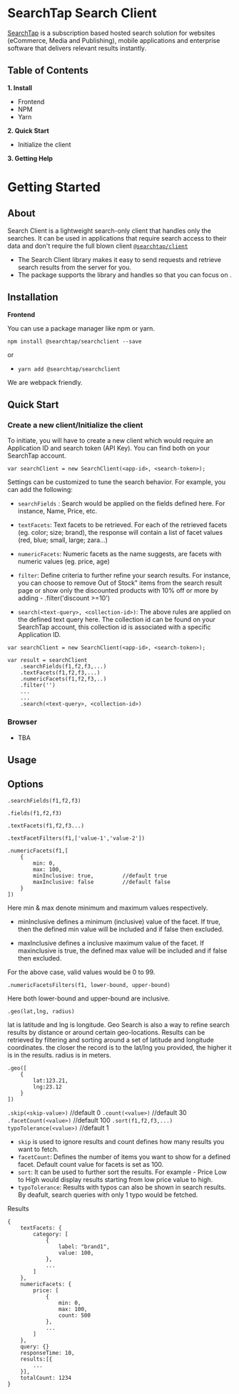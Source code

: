 # SearchTap Search Client

[SearchTap](https://www.searchtap.io/) is a subscription based hosted search solution for websites (eCommerce, Media and Publishing), mobile applications and enterprise software that delivers relevant results instantly.

## Table of Contents

**1. Install**

- Frontend
- NPM
- Yarn

**2. Quick Start**

- Initialize the client

**3. Getting Help**

# Getting Started

## About

Search Client is a lightweight search-only client that handles only the searches. It can be used in applications that require search access to their data and don't require the full blown client [`@searchtap/client`]()

- The Search Client library makes it easy to send requests and retrieve search results from the server for you.
- The package supports the library and handles     so that you can focus on .

## Installation

**Frontend**

You can use a package manager like npm or yarn.

`npm install @searchtap/searchclient --save`

or

- `yarn add @searchtap/searchclient`

We are webpack friendly.

## Quick Start

### Create a new client/Initialize the client

To initiate, you will have to create a new client which would require an Application ID and search token (API Key). You can find both on your SearchTap account. 

```
var searchClient = new SearchClient(<app-id>, <search-token>);

```


Settings can be customized to tune the search behavior. For example, you can add the following:

- `searchFields` : Search would be applied on the fields defined here. For instance, Name, Price, etc. 

- `textFacets`: Text facets to be retrieved. For each of the retrieved facets (eg. color; size; brand), the response will contain a list of facet values (red, blue; small, large; zara…)

- `numericFacets`: Numeric facets as the name suggests, are facets with numeric values (eg. price, age)

- `filter`: Define criteria to further refine your search results. For instance, you can choose to remove Out of Stock" items from the search result page or show only the discounted products with 10% off or more by adding - .filter('discount >=10')

- `search(<text-query>, <collection-id>)`: The above rules are applied on the defined text query here. The collection id can be found on your SearchTap account, this collection id is associated with a specific Application ID.

```
var searchClient = new SearchClient(<app-id>, <search-token>);

var result = searchClient
    .searchFields(f1,f2,f3,...)
    .textFacets(f1,f2,f3,...)
    .numericFacets(f1,f2,f3,..)
    .filter('')
    ...
    ...
    .search(<text-query>, <collection-id>)

```

### Browser 

- TBA

## Usage 


## Options

`.searchFields(f1,f2,f3)` 

`.fields(f1,f2,f3)` 

`.textFacets(f1,f2,f3...)`

`.textFacetFilters(f1,['value-1','value-2'])`

```
.numericFacets(f1,[
    {
        min: 0,
        max: 100,
        minInclusive: true,         //default true
        maxInclusive: false         //default false
    }
])

```
Here min & max denote minimum and maximum values respectively. 

- minInclusive defines a minimum (inclusive) value of the facet. If true, then the defined min value will be included and if false then excluded.

- maxInclusive defines a inclusive maximum value of the facet. If maxinclusive is true, the defined max value will be included and if false then excluded.

For the above case, valid values would be 0 to 99.

`.numericFacetsFilters(f1, lower-bound, upper-bound)` 

Here both lower-bound and upper-bound are inclusive. 

`.geo(lat,lng, radius)`

lat is latitude and lng is longitude. Geo Search is also a way to refine search results by distance or around certain geo-locations. Results can be retrieved by filtering and sorting around a set of latitude and longitude coordinates. the closer the record is to the lat/lng you provided, the higher it is in the results. radius is in meters.

```
.geo([
    {
        lat:123.21, 
        lng:23.12
    }
])

```
`.skip(<skip-value>)`       //default 0
`.count(<value>)`           //default 30
`.facetCount(<value>)`      //default 100
`.sort(f1,f2,f3,...)`
`typoTolerance(<value>)`    //default 1

- `skip` is used to ignore results and count defines how many results you want to fetch. 
- `facetCount`: Defines the number of items you want to show for a defined facet. Default count value for facets is set as 100.
- `sort`: It can be used to further sort the results. For example - Price Low to High would display results starting from low price value to high.
- `typoTolerance`: Results with typos can also be shown in search results. By deafult, search queries with only 1 typo would be fetched.

Results

```
{
    textFacets: {
        category: [
            {
                label: "brand1",
                value: 100,
            },
            ...
        ]
    },
    numericFacets: {
        price: [
            {
                min: 0,
                max: 100,
                count: 500
            },
            ...
        ]
    },
    query: {}
    responseTime: 10,       
    results:[{
        ...
    }],
    totalCount: 1234
}





```

